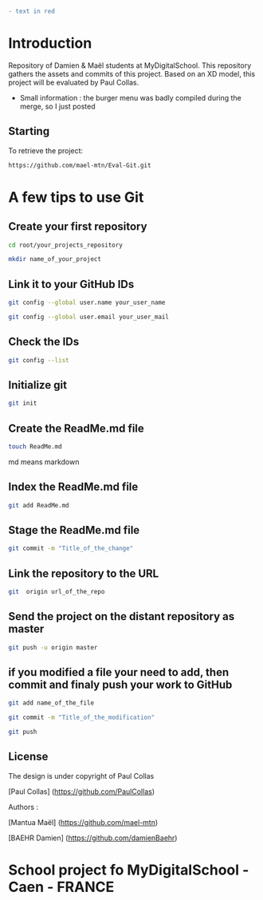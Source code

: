 ```diff

- text in red

```

# Introduction



Repository of Damien & Maël students at MyDigitalSchool. This repository gathers the assets and commits of this project. Based on an XD model, this project will be evaluated by Paul Collas.

- Small information : the burger menu was badly compiled during the merge, so I just posted
## Starting



To retrieve the project:



```bash
https://github.com/mael-mtn/Eval-Git.git
```



# A few tips to use Git



## Create your first repository



```bash
cd root/your_projects_repository
```



```bash
mkdir name_of_your_project
```



## Link it to your GitHub IDs



```bash
git config --global user.name your_user_name
```



```bash
git config --global user.email your_user_mail
```



## Check the IDs



```bash
git config --list
```



## Initialize git



```bash
git init
```



## Create the ReadMe.md file



```bash
touch ReadMe.md
```



md means markdown



## Index the ReadMe.md file



```bash
git add ReadMe.md
```



## Stage the ReadMe.md file



```bash
git commit -m "Title_of_the_change"
```



## Link the repository to the URL



```bash
git  origin url_of_the_repo
```



## Send the project on the distant repository as master



```bash
git push -u origin master
```



## if you modified a file your need to add, then commit and finaly push your work to GitHub



```bash
git add name_of_the_file
```



```bash
git commit -m "Title_of_the_modification"
```



```bash
git push
```
## License



The design is under copyright of Paul Collas



[Paul Collas] (https://github.com/PaulCollas)



Authors :



[Mantua Maël] (https://github.com/mael-mtn)



[BAEHR Damien] (https://github.com/damienBaehr)



School project fo MyDigitalSchool - Caen - FRANCE
=======